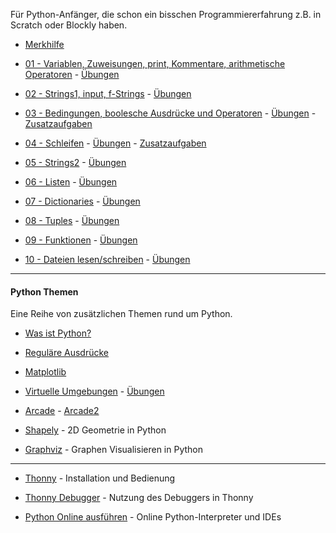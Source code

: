 

Für Python-Anfänger, die schon ein bisschen Programmiererfahrung z.B. in Scratch oder Blockly haben.

- [Merkhilfe](./grundlagen/Merkhilfe.pdf)  

- [01 - Variablen, Zuweisungen, print, Kommentare, arithmetische Operatoren](https://github.com/ktheu/PythonLernen/blob/main/grundlagen/01_grundlagen.ipynb) - [Übungen](https://github.com/ktheu/PythonLernen/blob/main/grundlagen/01_grundlagen_uebungen.ipynb)

- [02 - Strings1, input, f-Strings](https://github.com/ktheu/PythonLernen/blob/main/grundlagen/02_strings.ipynb) - [Übungen](https://github.com/ktheu/PythonLernen/blob/main/grundlagen/02_strings_uebungen.ipynb)

- [03 - Bedingungen, boolesche Ausdrücke und Operatoren](https://github.com/ktheu/PythonLernen/blob/main/grundlagen/03_bedingungen.ipynb) - [Übungen](https://github.com/ktheu/PythonLernen/blob/main/grundlagen/03_bedingungen_uebungen.ipynb) - [Zusatzaufgaben](https://github.com/ktheu/PythonLernen/blob/main/grundlagen/03_zusatz.ipynb)

- [04 - Schleifen](https://github.com/ktheu/PythonLernen/blob/main/grundlagen/04_schleifen.ipynb) - [Übungen](https://github.com/ktheu/PythonLernen/blob/main/grundlagen/04_schleifen_uebungen.ipynb) - [Zusatzaufgaben](https://github.com/ktheu/PythonLernen/blob/main/grundlagen/04_zusatz.ipynb)

- [05 - Strings2](https://github.com/ktheu/PythonLernen/blob/main/grundlagen/05_strings2.ipynb) - [Übungen](https://github.com/ktheu/PythonLernen/blob/main/grundlagen/05_strings2_uebungen.ipynb)

- [06 - Listen](https://github.com/ktheu/PythonLernen/blob/main/grundlagen/06_listen.ipynb) - [Übungen](https://github.com/ktheu/PythonLernen/blob/main/grundlagen/06_listen_uebungen.ipynb)

- [07 - Dictionaries](https://github.com/ktheu/PythonLernen/blob/main/grundlagen/07_dicts.ipynb) - [Übungen](https://github.com/ktheu/PythonLernen/blob/main/grundlagen/07_dicts_uebungen.ipynb)

- [08 - Tuples](https://github.com/ktheu/PythonLernen/blob/main/grundlagen/08_tupel.ipynb) - [Übungen](https://github.com/ktheu/PythonLernen/blob/main/grundlagen/08_tuples_uebungen.ipynb)
 
- [09 - Funktionen](https://github.com/ktheu/PythonLernen/blob/main/grundlagen/09_functionen.ipynb) - [Übungen](https://github.com/ktheu/PythonLernen/blob/main/grundlagen/09_functionen_uebungen.ipynb)

- [10 - Dateien lesen/schreiben](https://github.com/ktheu/PythonLernen/blob/main/grundlagen/10_dateizugriff.ipynb) - [Übungen](https://github.com/ktheu/PythonLernen/blob/main/grundlagen/10_dateizugriff_uebungen.ipynb)

--------

#### Python Themen

Eine Reihe von zusätzlichen Themen rund um Python.

- [Was ist Python?](https://github.com/ktheu/PythonLernen/blob/main/grundlagen/00_wasIstPython.ipynb)

- [Reguläre Ausdrücke](https://github.com/ktheu/PythonLernen/blob/main/regulaereAusdruecke/regulaereAusdruecke.ipynb) 

- [Matplotlib](https://github.com/ktheu/PythonLernen/blob/main/matplotlib/matplotlib.ipynb)

- [Virtuelle Umgebungen](https://github.com/ktheu/PythonLernen/blob/main/venv/venv.ipynb) - [Übungen](https://github.com/ktheu/PythonLernen/blob/main/venv/venv_uebungen.ipynb)

- [Arcade](https://github.com/ktheu/PythonLernen/blob/main/arcade/arcade.ipynb) - [Arcade2](https://github.com/ktheu/PythonLernen/blob/main/arcade/arcade2.ipynb)

- [Shapely](https://github.com/ktheu/PythonLernen/blob/main/shapely/shapely.ipynb) - 2D Geometrie in Python

- [Graphviz](https://github.com/ktheu/PythonLernen/blob/main/graphviz/graphviz.ipynb) - Graphen Visualisieren in Python

--------

- [Thonny](https://youtu.be/Q4uCiR5sSSM) - Installation und Bedienung

- [Thonny Debugger](https://youtu.be/MxcuhOP1tgY) - Nutzung des Debuggers in Thonny

- [Python Online ausführen](./python_online.md) - Online Python-Interpreter und IDEs





 
 